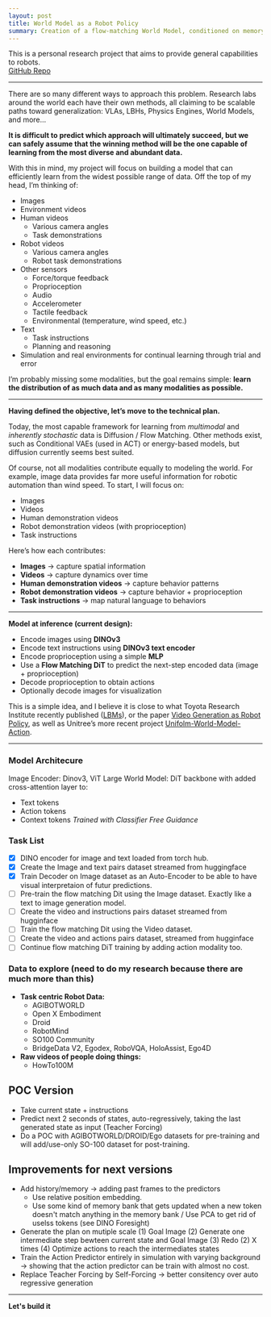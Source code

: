 ```yaml
---
layout: post
title: World Model as a Robot Policy
summary: Creation of a flow-matching World Model, conditioned on memory, text, and actions.
---
```

<!--more-->

This is a personal research project that aims to provide general capabilities to robots.  
[GitHub Repo](https://github.com/GauthierBassereau/A-R-G-O-S)

---

There are so many different ways to approach this problem. Research labs around the world each have their own methods, all claiming to be scalable paths toward generalization: VLAs, LBHs, Physics Engines, World Models, and more...

**It is difficult to predict which approach will ultimately succeed, but we can safely assume that the winning method will be the one capable of learning from the most diverse and abundant data.**

With this in mind, my project will focus on building a model that can efficiently learn from the widest possible range of data. Off the top of my head, I’m thinking of:

- Images  
- Environment videos  
- Human videos  
  - Various camera angles  
  - Task demonstrations  
- Robot videos  
  - Various camera angles  
  - Robot task demonstrations  
- Other sensors  
  - Force/torque feedback  
  - Proprioception  
  - Audio  
  - Accelerometer  
  - Tactile feedback  
  - Environmental (temperature, wind speed, etc.)  
- Text  
  - Task instructions  
  - Planning and reasoning  
- Simulation and real environments for continual learning through trial and error  

I’m probably missing some modalities, but the goal remains simple: **learn the distribution of as much data and as many modalities as possible.**

---

**Having defined the objective, let’s move to the technical plan.**

Today, the most capable framework for learning from *multimodal* and *inherently stochastic* data is Diffusion / Flow Matching. Other methods exist, such as Conditional VAEs (used in ACT) or energy-based models, but diffusion currently seems best suited.

Of course, not all modalities contribute equally to modeling the world. For example, image data provides far more useful information for robotic automation than wind speed. To start, I will focus on:

- Images  
- Videos  
- Human demonstration videos  
- Robot demonstration videos (with proprioception)  
- Task instructions  

Here’s how each contributes:  
- **Images** → capture spatial information  
- **Videos** → capture dynamics over time  
- **Human demonstration videos** → capture behavior patterns  
- **Robot demonstration videos** → capture behavior + proprioception  
- **Task instructions** → map natural language to behaviors  

---

**Model at inference (current design):**

- Encode images using **DINOv3**  
- Encode text instructions using **DINOv3 text encoder**  
- Encode proprioception using a simple **MLP**
- Use a **Flow Matching DiT** to predict the next-step encoded data (image + proprioception)  
- Decode proprioception to obtain actions  
- Optionally decode images for visualization  

This is a simple idea, and I believe it is close to what Toyota Research Institute recently published ([LBMs](https://arxiv.org/pdf/2504.02792)), or the paper [Video Generation as Robot Policy](https://arxiv.org/pdf/2508.00795), as well as Unitree’s more recent project [Unifolm-World-Model-Action](https://github.com/unitreerobotics/unifolm-world-model-action/tree/main).  

---

### Model Architecure
Image Encoder: Dinov3, ViT Large
World Model: DiT backbone with added cross-attention layer to:
- Text tokens
- Action tokens
- Context tokens
*Trained with Classifier Free Guidance*

### Task List
- [x] DINO encoder for image and text loaded from torch hub.
- [x] Create the Image and text pairs dataset streamed from huggingface
- [x] Train Decoder on Image dataset as an Auto-Encoder to be able to have visual interpretaion of futur predictions.
- [ ] Pre-train the flow matching Dit using the Image dataset. Exactly like a text to image generation model.
- [ ] Create the video and instructions pairs dataset streamed from hugginface
- [ ] Train the flow matching Dit using the Video dataset.
- [ ] Create the video and actions pairs dataset, streamed from hugginface
- [ ] Continue flow matching DiT training by adding action modality too.

### Data to explore (need to do my research because there are much more than this)
- **Task centric Robot Data:**
    - AGIBOTWORLD
    - Open X Embodiment
    - Droid
    - RobotMind
    - SO100 Community
    - BridgeData V2, Egodex, RoboVQA, HoloAssist, Ego4D
- **Raw videos of people doing things:**
    - HowTo100M

## POC Version
- Take current state + instructions
- Predict next 2 seconds of states, auto-regressively, taking the last generated state as input (Teacher Forcing)
- Do a POC with AGIBOTWORLD/DROID/Ego datasets for pre-training and will add/use-only SO-100 dataset for post-training.

## Improvements for next versions
- Add history/memory -> adding past frames to the predictors
    - Use relative position embedding.
    - Use some kind of memory bank that gets updated when a new token doesn't match anything in the memory bank / Use PCA to get rid of uselss tokens (see DINO Foresight)
- Generate the plan on mutiple scale
    (1) Goal Image
    (2) Generate one intermediate step bewteen current state and Goal Image
    (3) Redo (2) X times
    (4) Optimize actions to reach the intermediates states
- Train the Action Predictor entirely in simulation with varying background -> showing that the action predictor can be train with almost no cost.
- Replace Teacher Forcing by Self-Forcing -> better consitency over auto regressive generation

---

**Let's build it**